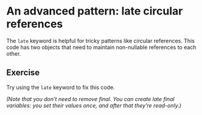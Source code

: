 # An advanced pattern: late circular references
The `late` keyword is helpful for tricky patterns like circular references. This
code has two objects that need to maintain non-nullable references to each
other.

## Exercise
Try using the `late` keyword to fix this code.

_(Note that you don’t need to remove final. You can create late final variables: you set their values once, and after that they’re read-only.)_
